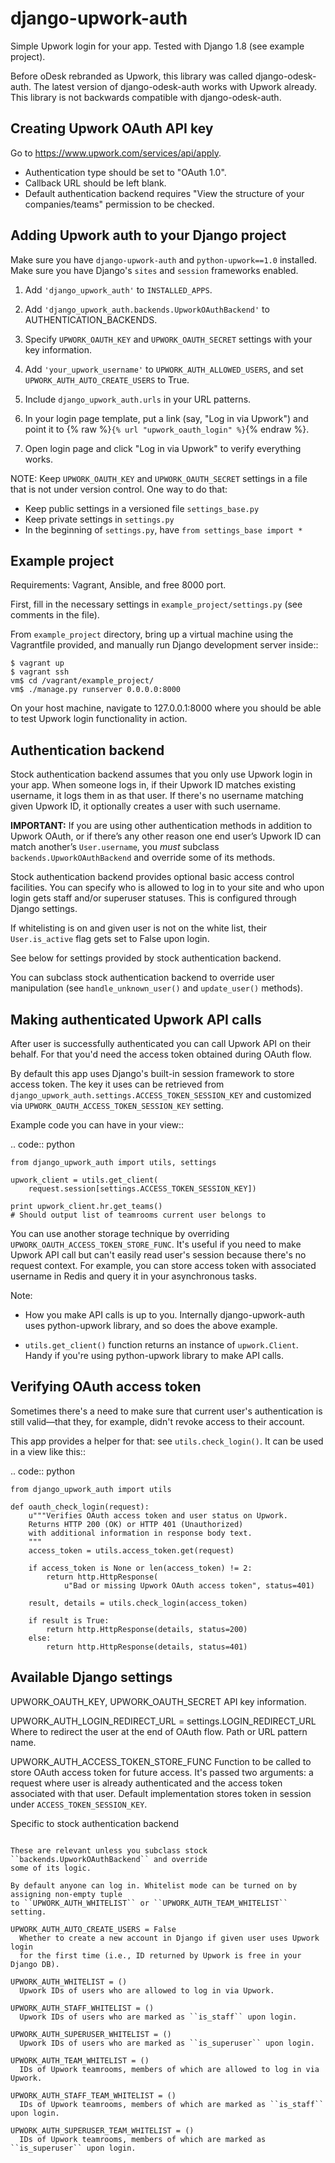 django-upwork-auth
==================

Simple Upwork login for your app. Tested with Django 1.8 (see example project).

Before oDesk rebranded as Upwork, this library was called django-odesk-auth.
The latest version of django-odesk-auth works with Upwork already.
This library is not backwards compatible with django-odesk-auth.


Creating Upwork OAuth API key
-----------------------------

Go to https://www.upwork.com/services/api/apply.

* Authentication type should be set to "OAuth 1.0".
* Callback URL should be left blank.
* Default authentication backend requires
  "View the structure of your companies/teams" permission to be checked.


Adding Upwork auth to your Django project
-----------------------------------------

Make sure you have ``django-upwork-auth`` and ``python-upwork==1.0`` installed.
Make sure you have Django's ``sites`` and ``session`` frameworks enabled.

1. Add ``'django_upwork_auth'`` to ``INSTALLED_APPS``.

2. Add ``'django_upwork_auth.backends.UpworkOAuthBackend'``
   to AUTHENTICATION_BACKENDS.

3. Specify ``UPWORK_OAUTH_KEY`` and ``UPWORK_OAUTH_SECRET`` settings
   with your key information.

4. Add ``'your_upwork_username'`` to ``UPWORK_AUTH_ALLOWED_USERS``,
   and set ``UPWORK_AUTH_AUTO_CREATE_USERS`` to True.

5. Include ``django_upwork_auth.urls`` in your URL patterns.

6. In your login page template, put a link (say, "Log in via Upwork")
   and point it to {% raw %}``{% url "upwork_oauth_login" %}``{% endraw %}.

7. Open login page and click "Log in via Upwork" to verify everything works.

NOTE:
Keep ``UPWORK_OAUTH_KEY`` and ``UPWORK_OAUTH_SECRET`` settings
in a file that is not under version control. One way to do that:

* Keep public settings in a versioned file ``settings_base.py``
* Keep private settings in ``settings.py``
* In the beginning of ``settings.py``, have ``from settings_base import *``


Example project
---------------

Requirements: Vagrant, Ansible, and free 8000 port.

First, fill in the necessary settings in ``example_project/settings.py``
(see comments in the file).

From ``example_project`` directory, bring up a virtual machine
using the Vagrantfile provided, and manually run Django development server inside::

    $ vagrant up
    $ vagrant ssh
    vm$ cd /vagrant/example_project/
    vm$ ./manage.py runserver 0.0.0.0:8000

On your host machine, navigate to 127.0.0.1:8000 where you should be able
to test Upwork login functionality in action.


Authentication backend
----------------------

Stock authentication backend assumes that you only use Upwork login in your app.
When someone logs in, if their Upwork ID matches existing username, it logs
them in as that user. If there's no username matching given Upwork ID, it optionally
creates a user with such username.

**IMPORTANT:**
If you are using other authentication methods
in addition to Upwork OAuth, or if there’s any other reason
one end user’s Upwork ID can match another’s ``User.username``,
you *must* subclass ``backends.UpworkOAuthBackend`` and override
some of its methods.

Stock authentication backend provides optional basic access control facilities.
You can specify who is allowed to log in to your site and who upon login gets
staff and/or superuser statuses. This is configured through Django settings.

If whitelisting is on and given user is not on the white list, their
``User.is_active`` flag gets set to False upon login.

See below for settings provided by stock authentication backend.

You can subclass stock authentication backend to override user manipulation
(see ``handle_unknown_user()`` and ``update_user()`` methods).


Making authenticated Upwork API calls
-------------------------------------

After user is successfully authenticated you can call Upwork API on their behalf.
For that you'd need the access token obtained during OAuth flow.

By default this app uses Django's built-in session framework to store
access token. The key it uses can be retrieved from
``django_upwork_auth.settings.ACCESS_TOKEN_SESSION_KEY``
and customized via ``UPWORK_OAUTH_ACCESS_TOKEN_SESSION_KEY`` setting.

Example code you can have in your view::

.. code:: python

    from django_upwork_auth import utils, settings

    upwork_client = utils.get_client(
        request.session[settings.ACCESS_TOKEN_SESSION_KEY])

    print upwork_client.hr.get_teams()
    # Should output list of teamrooms current user belongs to

You can use another storage technique by overriding
``UPWORK_OAUTH_ACCESS_TOKEN_STORE_FUNC``. It's useful if you need to make Upwork API call
but can't easily read user's session because there's no request context.
For example, you can store access token with associated username in Redis
and query it in your asynchronous tasks.

Note:

* How you make API calls is up to you. Internally django-upwork-auth
  uses python-upwork library, and so does the above example.

* ``utils.get_client()`` function returns an instance of ``upwork.Client``.
  Handy if you're using python-upwork library to make API calls.


Verifying OAuth access token
----------------------------

Sometimes there's a need to make sure that current user's authentication
is still valid—that they, for example, didn't revoke access to their account.

This app provides a helper for that: see ``utils.check_login()``.
It can be used in a view like this::

.. code:: python

    from django_upwork_auth import utils

    def oauth_check_login(request):
        u"""Verifies OAuth access token and user status on Upwork.
        Returns HTTP 200 (OK) or HTTP 401 (Unauthorized)
        with additional information in response body text.
        """
        access_token = utils.access_token.get(request)

        if access_token is None or len(access_token) != 2:
            return http.HttpResponse(
                u"Bad or missing Upwork OAuth access token", status=401)

        result, details = utils.check_login(access_token)

        if result is True:
            return http.HttpResponse(details, status=200)
        else:
            return http.HttpResponse(details, status=401)


Available Django settings
-------------------------

UPWORK_OAUTH_KEY, UPWORK_OAUTH_SECRET
  API key information.

UPWORK_AUTH_LOGIN_REDIRECT_URL = settings.LOGIN_REDIRECT_URL
  Where to redirect the user at the end of OAuth flow.
  Path or URL pattern name.

UPWORK_AUTH_ACCESS_TOKEN_STORE_FUNC
  Function to be called to store OAuth access token for future access.
  It's passed two arguments: a request where user is already
  authenticated and the access token associated with that user.
  Default implementation stores token in session under ``ACCESS_TOKEN_SESSION_KEY``.


Specific to stock authentication backend
~~~~~~~~~~~~~~~~~~~~~~~~~~~~~~~~~~~~~~~~

These are relevant unless you subclass stock ``backends.UpworkOAuthBackend`` and override
some of its logic.

By default anyone can log in. Whitelist mode can be turned on by assigning non-empty tuple
to ``UPWORK_AUTH_WHITELIST`` or ``UPWORK_AUTH_TEAM_WHITELIST`` setting.

UPWORK_AUTH_AUTO_CREATE_USERS = False
  Whether to create a new account in Django if given user uses Upwork login
  for the first time (i.e., ID returned by Upwork is free in your Django DB).

UPWORK_AUTH_WHITELIST = ()  
  Upwork IDs of users who are allowed to log in via Upwork.

UPWORK_AUTH_STAFF_WHITELIST = ()  
  Upwork IDs of users who are marked as ``is_staff`` upon login.

UPWORK_AUTH_SUPERUSER_WHITELIST = ()  
  Upwork IDs of users who are marked as ``is_superuser`` upon login.

UPWORK_AUTH_TEAM_WHITELIST = ()  
  IDs of Upwork teamrooms, members of which are allowed to log in via Upwork.

UPWORK_AUTH_STAFF_TEAM_WHITELIST = ()  
  IDs of Upwork teamrooms, members of which are marked as ``is_staff`` upon login.

UPWORK_AUTH_SUPERUSER_TEAM_WHITELIST = ()  
  IDs of Upwork teamrooms, members of which are marked as ``is_superuser`` upon login.
